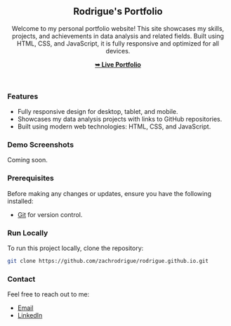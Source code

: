 <div align="center">
  
  <h2 align="center">Rodrigue's Portfolio</h2>

  Welcome to my personal portfolio website! This site showcases my skills, projects, and achievements in data analysis and related fields. Built using HTML, CSS, and JavaScript, it is fully responsive and optimized for all devices.

  <a href="https://rodrigue.github.io/"><strong>➥ Live Portfolio</strong></a>

</div>

<br />

### Features
- Fully responsive design for desktop, tablet, and mobile.
- Showcases my data analysis projects with links to GitHub repositories.
- Built using modern web technologies: HTML, CSS, and JavaScript.

### Demo Screenshots
Coming soon.

### Prerequisites
Before making any changes or updates, ensure you have the following installed:
- [Git](https://git-scm.com/downloads) for version control.

### Run Locally
To run this project locally, clone the repository:

```bash
git clone https://github.com/zachrodrigue/rodrigue.github.io.git
```
### Contact
Feel free to reach out to me:
* [Email](deguenonrodrigue@gmail.com)
* [LinkedIn](www.linkedin.com/in/rodriguezachariedeguenon)





